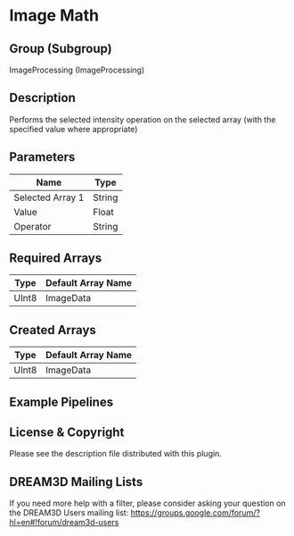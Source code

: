 # Image Math  #


## Group (Subgroup) ##

ImageProcessing (ImageProcessing)


## Description ##

Performs the selected intensity operation on the selected array (with the specified value where appropriate)

## Parameters ##

| Name             | Type |
|------------------|------|
| Selected Array 1 | String |
| Value | Float|
| Operator | String |

## Required Arrays ##

| Type | Default Array Name | 
|------|--------------------|
| UInt8  | ImageData     |

## Created Arrays ##

| Type | Default Array Name | 
|------|--------------------|
| UInt8  | ImageData     |




## Example Pipelines ##



## License & Copyright ##

Please see the description file distributed with this plugin.

## DREAM3D Mailing Lists ##

If you need more help with a filter, please consider asking your question on the DREAM3D Users mailing list:
https://groups.google.com/forum/?hl=en#!forum/dream3d-users



